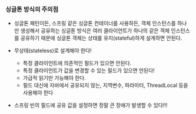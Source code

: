 ### 싱글톤 방식의 주의점

- 싱글톤 패턴이든, 스프링 같은 싱글톤 컨테이너를 사용하든, 객체 인스턴스를 하나만 생성해서 공유하는
  싱글톤 방식은 여러 클라이언트가 하나의 같은 객체 인스턴스를 공유하기 때문에 싱글톤 객체는 상태를
  유지(stateful)하게 설계하면 안된다.


- 무상태(stateless)로 설계해야 한다!
  - 특정 클라이언트에 의존적인 필드가 있으면 안된다.
  - 특정 클라이언트가 값을 변경할 수 있는 필드가 있으면 안된다!
  - 가급적 읽기만 가능해야 한다. 
  - 필드 대신에 자바에서 공유되지 않는, 지역변수, 파라미터, ThreadLocal 등을 사용해야 한다


- 스프링 빈의 필드에 공유 값을 설정하면 정말 큰 장애가 발생할 수 있다!!!